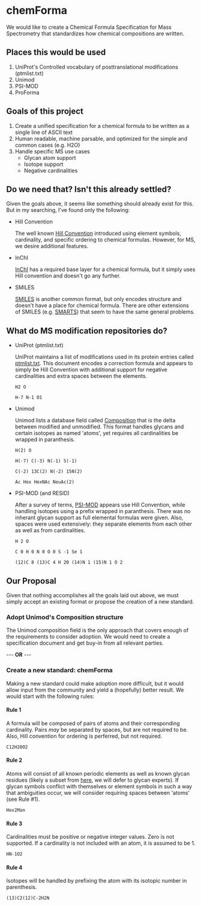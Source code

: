 # chemForma
We would like to create a Chemical Formula Specification for Mass Spectrometry that standardizes how chemical compositions are written.

## Places this would be used
1. UniProt's Controlled vocabulary of posttranslational modifications (ptmlist.txt)
2. Unimod
3. PSI-MOD
4. ProForma

## Goals of this project
1. Create a unified specification for a chemical formula to be written as a single line of ASCII text
2. Human readable, machine parsable, and optimized for the simple and common cases (e.g. H2O)
3. Handle specific MS use cases
   * Glycan atom support
   * Isotope support
   * Negative cardinalities

## Do we need that? Isn't this already settled?
Given the goals above, it seems like something should already exist for this. But in my searching, I've found only the following:

* Hill Convention

   The well known [Hill Convention](https://en.wikipedia.org/wiki/Chemical_formula#Hill_system) introduced using element symbols, cardinality, and specific ordering to chemical formulas. However, for MS, we desire additional features.

* InChI

   [InChI](https://jcheminf.biomedcentral.com/articles/10.1186/s13321-015-0068-4) has a required base layer for a chemical formula, but it simply uses Hill convention and doesn't go any further.

* SMILES

   [SMILES](https://en.wikipedia.org/wiki/Simplified_molecular-input_line-entry_system) is another common format, but only encodes structure and doesn't have a place for chemical formula. There are other extensions of SMILES (e.g.  [SMARTS](https://www.daylight.com/dayhtml/doc/theory/theory.smarts.html)) that seem to have the same general problems.

## What do MS modification repositories do?

* UniProt (ptmlist.txt)

   UniProt maintains a list of modifications used in its protein entries called [ptmlist.txt](https://www.uniprot.org/docs/ptmlist). This document encodes a correction formula and appears to simply be Hill Convention with additional support for negative cardinalities and extra spaces between the elements.

   `H2 O`

   `H-7 N-1 O1`

* Unimod

   Unimod lists a database field called [Composition](http://www.unimod.org/fields.html) that is the delta between modified and unmodified. This format handles glycans and certain isotopes as named 'atoms', yet requires all cardinalities be wrapped in paranthesis.

   `H(2) O`

   `H(-7) C(-3) N(-1) S(-1)`

   `C(-2) 13C(2) N(-2) 15N(2)`

   `Ac Hex HexNAc NeuAc(2)`

* PSI-MOD (and RESID)

   After a survey of terms, [PSI-MOD](https://www.ebi.ac.uk/ols/ontologies/mod) appears use Hill Convention, while handling isotopes using a prefix wrapped in paranthesis. There was no inherant glycan support as full elemental formulas were given. Also, spaces were used extensively: they separate elements from each other as well as from cardinalities. 

   `H 2 O`

   `C 0 H 0 N 0 O 0 S -1 Se 1`

   `(12)C 8 (13)C 4 H 20 (14)N 1 (15)N 1 O 2`

## Our Proposal
Given that nothing accomplishes all the goals laid out above, we must simply accept an existing format or propose the creation of a new standard.

### Adopt Unimod's Composition structure
The Unimod composition field is the only approach that covers enough of the requirements to consider adoption. We would need to create a specification document and get buy-in from all relevant parties.

--- __OR__ ---

### Create a new standard: chemForma
Making a new standard could make adoption more difficult, but it would allow input from the community and yield a (hopefully) better result. We would start with the following rules:

#### Rule 1
A formula will be composed of pairs of atoms and their corresponding cardinality. Pairs *may* be separated by spaces, but are not required to be. Also, Hill convention for ordering is perferred, but not required.

`C12H20O2`

#### Rule 2
Atoms will consist of all known periodic elements as well as known glycan residues (likely a subset from [here](https://www.ncbi.nlm.nih.gov/glycans/snfg.html), we will defer to glycan experts). If glycan symbols conflict with themselves or element symbols in such a way that ambiguities occur, we will consider requiring spaces between 'atoms' (see Rule #1).

`Hex2Man`

#### Rule 3
Cardinalities must be positive or negative integer values. Zero is not supported. If a cardinality is not included with an atom, it is assumed to be 1.

`HN-1O2`

#### Rule 4
Isotopes will be handled by prefixing the atom with its isotopic number in parenthesis.

`(13)C2(12)C-2H2N`
